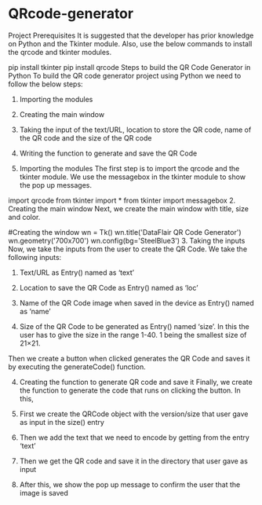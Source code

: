 # QRcode-generator
Project Prerequisites
It is suggested that the developer has prior knowledge on Python and the Tkinter module. Also, use the below commands to install the qrcode and tkinter modules.

pip install tkinter
pip install qrcode
Steps to build the QR Code Generator in Python
To build the QR code generator project using Python we need to follow the below steps:
1. Importing the modules
2. Creating the main window
3. Taking the input of the text/URL, location to store the QR code, name of the QR code and the size of the QR code
4. Writing the function to generate and save the QR Code

1. Importing the modules
The first step is to import the qrcode and the tkinter module. We use the messagebox in the tkinter module to show the pop up messages.

import qrcode
from tkinter import *
from tkinter import messagebox
2. Creating the main window
Next, we create the main window with title, size and color.

#Creating the window
wn = Tk()
wn.title('DataFlair QR Code Generator')
wn.geometry('700x700')
wn.config(bg='SteelBlue3')
3. Taking the inputs
Now, we take the inputs from the user to create the QR Code. We take the following inputs:

1. Text/URL as Entry() named as ‘text’

2. Location to save the QR Code as Entry() named as ‘loc’

3. Name of the QR Code image when saved in the device as Entry() named as ‘name’

4. Size of the QR Code to be generated as Entry() named ‘size’. In this the user has to give the size in the range 1-40. 1 being the smallest size of 21×21.

Then we create a button when clicked generates the QR Code and saves it by executing the generateCode() function.


4. Creating the function to generate QR code and save it
Finally, we create the function to generate the code that runs on clicking the button. In this,

1. First we create the QRCode object with the version/size that user gave as input in the size() entry

2. Then we add the text that we need to encode by getting from the entry ‘text’

3. Then we get the QR code and save it in the directory that user gave as input

4. After this, we show the pop up message to confirm the user that the image is saved

